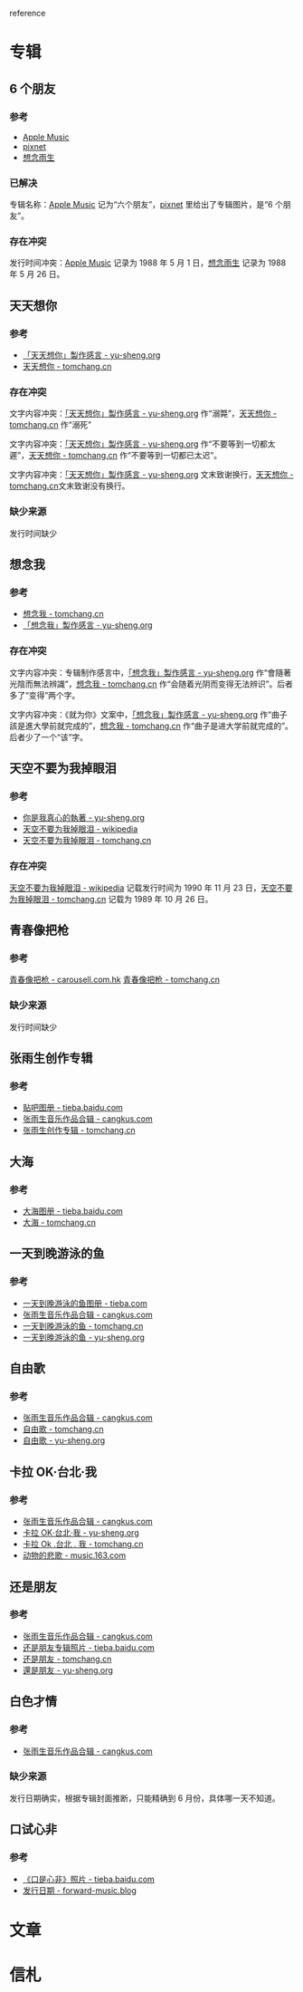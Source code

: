 reference

# 专辑

## 6 个朋友

### 参考

-   [Apple Music](https://music.apple.com/cn/album/%E6%88%91%E7%9A%84%E6%9C%AA%E6%9D%A5%E4%B8%8D%E6%98%AF%E6%A2%A6/1444992243?i=1444992246)
-   [pixnet](https://hom11007.pixnet.net/blog/post/28106631)
-   [想念雨生](https://www.tomchang.cn/music/collection/20.html)

### 已解决

专辑名称：[Apple Music](https://music.apple.com/cn/album/%E6%88%91%E7%9A%84%E6%9C%AA%E6%9D%A5%E4%B8%8D%E6%98%AF%E6%A2%A6/1444992243?i=1444992246) 记为“六个朋友”，[pixnet](https://hom11007.pixnet.net/blog/post/28106631) 里给出了专辑图片，是“6 个朋友”。

### 存在冲突

发行时间冲突：[Apple Music](https://music.apple.com/cn/album/%E6%88%91%E7%9A%84%E6%9C%AA%E6%9D%A5%E4%B8%8D%E6%98%AF%E6%A2%A6/1444992243?i=1444992246) 记录为 1988 年 5 月 1 日，[想念雨生](https://www.tomchang.cn/music/collection/20.html) 记录为 1988 年 5 月 26 日。

## 天天想你

### 参考

-   [「天天想你」製作感言 - yu-sheng.org](https://web.archive.org/web/20050217133312/http://yu-sheng.org/Literature/showlit.php?type=3&rank=2)
-   [天天想你 - tomchang.cn](https://www.tomchang.cn/music/album/10.html)

### 存在冲突

文字内容冲突：[「天天想你」製作感言 - yu-sheng.org](https://web.archive.org/web/20050217133312/http://yu-sheng.org/Literature/showlit.php?type=3&rank=2) 作“溺斃”，[天天想你 - tomchang.cn](https://www.tomchang.cn/music/album/10.html) 作“溺死”

文字内容冲突：[「天天想你」製作感言 - yu-sheng.org](https://web.archive.org/web/20050217133312/http://yu-sheng.org/Literature/showlit.php?type=3&rank=2) 作“不要等到一切都太遲”，[天天想你 - tomchang.cn](https://www.tomchang.cn/music/album/10.html) 作“不要等到一切都已太迟”。

文字内容冲突：[「天天想你」製作感言 - yu-sheng.org](https://web.archive.org/web/20050217133312/http://yu-sheng.org/Literature/showlit.php?type=3&rank=2) 文末致谢换行，[天天想你 - tomchang.cn](https://www.tomchang.cn/music/album/10.html)文末致谢没有换行。

### 缺少来源

发行时间缺少

## 想念我

### 参考

-   [想念我 - tomchang.cn](https://www.tomchang.cn/music/album/11.html)
-   [「想念我」製作感言 - yu-sheng.org](https://web.archive.org/web/20060116140735/http://www.yu-sheng.org/Literature/showlit.php?type=3&rank=3)

### 存在冲突

文字内容冲突：专辑制作感言中，[「想念我」製作感言 - yu-sheng.org](https://web.archive.org/web/20060116140735/http://www.yu-sheng.org/Literature/showlit.php?type=3&rank=3) 作“會隨著光陰而無法辨識”，[想念我 - tomchang.cn](https://www.tomchang.cn/music/album/11.html) 作“会随着光阴而变得无法辨识”。后者多了“变得”两个字。

文字内容冲突：《就为你》文案中，[「想念我」製作感言 - yu-sheng.org](https://web.archive.org/web/20060116140735/http://www.yu-sheng.org/Literature/showlit.php?type=3&rank=3) 作“曲子該是進大學前就完成的”，[想念我 - tomchang.cn](https://www.tomchang.cn/music/album/11.html) 作“曲子是进大学前就完成的”。后者少了一个“该”字。

## 天空不要为我掉眼泪

### 参考

-   [你是我真心的執著 - yu-sheng.org](https://web.archive.org/web/20050217035140/http://yu-sheng.org/Music/song.php?a=25&s=2)
-   [天空不要为我掉眼泪 - wikipedia](https://zh.wikipedia.org/zh-sg/%E5%A4%A9%E7%A9%BA%E4%B8%8D%E8%A6%81%E7%82%BA%E6%88%91%E6%8E%89%E7%9C%BC%E6%B7%9A)
-   [天空不要为我掉眼泪 - tomchang.cn](https://www.tomchang.cn/music/collection/23.html)

### 存在冲突

[天空不要为我掉眼泪 - wikipedia](https://zh.wikipedia.org/zh-sg/%E5%A4%A9%E7%A9%BA%E4%B8%8D%E8%A6%81%E7%82%BA%E6%88%91%E6%8E%89%E7%9C%BC%E6%B7%9A) 记载发行时间为 1990 年 11 月 23 日，[天空不要为我掉眼泪 - tomchang.cn](https://www.tomchang.cn/music/collection/23.html) 记载为 1989 年 10 月 26 日。

## 青春像把枪

### 参考

[青春像把枪 - carousell.com.hk](https://www.carousell.com.hk/p/1107024518/)
[青春像把枪 - tomchang.cn](https://www.tomchang.cn/music/collection/24.html)

### 缺少来源

发行时间缺少

## 张雨生创作专辑

### 参考

-   [贴吧图册 - tieba.baidu.com](https://tieba.baidu.com/p/2084189468#!/l/p1)
-   [张雨生音乐作品合辑 - cangkus.com](https://www.cangkus.com/music/21672.html)
-   [张雨生创作专辑 - tomchang.cn](https://www.tomchang.cn/music/album/12.html)

## 大海

### 参考

-   [大海图册 - tieba.baidu.com](https://tieba.baidu.com/p/2084189473#!/l/p1)
-   [大海 - tomchang.cn](https://www.tomchang.cn/music/album/13.html)

## 一天到晚游泳的鱼

### 参考

-   [一天到晚游泳的鱼图册 - tieba.com](https://tieba.baidu.com/p/2084189463#!/l/p1)
-   [张雨生音乐作品合辑 - cangkus.com](https://www.cangkus.com/music/21672.html)
-   [一天到晚游泳的鱼 - tomchang.cn](https://www.tomchang.cn/music/album/14.html)
-   [一天到晚游泳的鱼 - yu-sheng.org](https://web.archive.org/web/20120824043855/http://www.yu-sheng.org/Music/album.php?action=sa&id=5)

## 自由歌

### 参考

-   [张雨生音乐作品合辑 - cangkus.com](https://www.cangkus.com/music/21672.html)
-   [自由歌 - tomchang.cn](https://www.tomchang.cn/music/compilation/28.html)
-   [自由歌 - yu-sheng.org](https://web.archive.org/web/20050215193801/http://yu-sheng.org/Music/album.php?action=sa&id=19)

## 卡拉 OK·台北·我

### 参考

-   [张雨生音乐作品合辑 - cangkus.com](https://www.cangkus.com/music/21672.html)
-   [卡拉 OK‧台北‧我 - yu-sheng.org](https://web.archive.org/web/20050215193844/http://yu-sheng.org/Music/album.php?action=sa&id=6)
-   [卡拉 Ok .台北 . 我 - tomchang.cn](https://www.tomchang.cn/music/album/15.html)
-   [动物的悲歌 - music.163.com](https://music.163.com/#/song?id=187861)

## 还是朋友

### 参考

-   [张雨生音乐作品合辑 - cangkus.com](https://www.cangkus.com/music/21672.html)
-   [还是朋友专辑照片 - tieba.baidu.com](https://tieba.baidu.com/p/2084189480#!/l/p1)
-   [还是朋友 - tomchang.cn](https://www.tomchang.cn/music/album/16.html)
-   [還是朋友 - yu-sheng.org](https://web.archive.org/web/20050215194329/http://yu-sheng.org/Music/album.php?action=sa&id=7)

## 白色才情

### 参考

-   [张雨生音乐作品合辑 - cangkus.com](https://www.cangkus.com/music/21672.html)

### 缺少来源

发行日期确实，根据专辑封面推断，只能精确到 6 月份，具体哪一天不知道。

## 口试心非

### 参考

-   [《口是心非》照片 - tieba.baidu.com](https://tieba.baidu.com/p/775929583)
-   [发行日期 - forward-music.blog](https://forward-music.blog/%e5%bc%b5%e9%9b%a8%e7%94%9f_%e5%8f%a3%e6%98%af%e5%bf%83%e9%9d%9e/)

# 文章

# 信札
